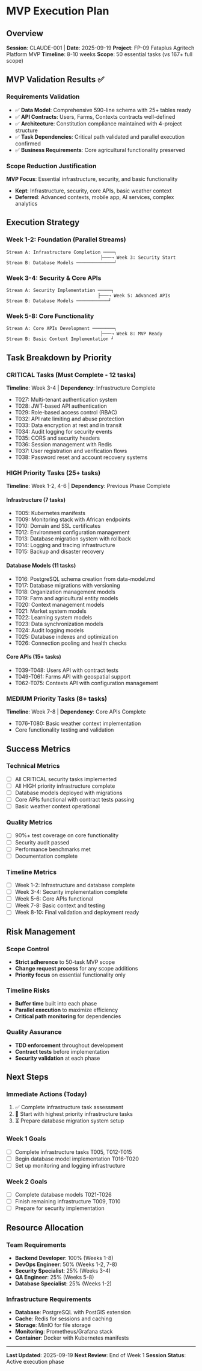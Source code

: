 # MVP Execution Plan

## Overview
**Session**: CLAUDE-001 | **Date**: 2025-09-19
**Project**: FP-09 Fataplus Agritech Platform MVP
**Timeline**: 8-10 weeks
**Scope**: 50 essential tasks (vs 167+ full scope)

## MVP Validation Results ✅

### Requirements Validation
- ✅ **Data Model**: Comprehensive 590-line schema with 25+ tables ready
- ✅ **API Contracts**: Users, Farms, Contexts contracts well-defined
- ✅ **Architecture**: Constitution compliance maintained with 4-project structure
- ✅ **Task Dependencies**: Critical path validated and parallel execution confirmed
- ✅ **Business Requirements**: Core agricultural functionality preserved

### Scope Reduction Justification
**MVP Focus**: Essential infrastructure, security, and basic functionality
- **Kept**: Infrastructure, security, core APIs, basic weather context
- **Deferred**: Advanced contexts, mobile app, AI services, complex analytics

## Execution Strategy

### Week 1-2: Foundation (Parallel Streams)
```
Stream A: Infrastructure Completion ────┐
                                   ├───→ Week 3: Security Start
Stream B: Database Models ──────────────┘
```

### Week 3-4: Security & Core APIs
```
Stream A: Security Implementation ─────┐
                                  ├───→ Week 5: Advanced APIs
Stream B: Database Models ────────────┘
```

### Week 5-8: Core Functionality
```
Stream A: Core APIs Development ────────┐
                                   ├───→ Week 8: MVP Ready
Stream B: Basic Context Implementation ┘
```

## Task Breakdown by Priority

### CRITICAL Tasks (Must Complete - 12 tasks)
**Timeline**: Week 3-4 | **Dependency**: Infrastructure Complete
- T027: Multi-tenant authentication system
- T028: JWT-based API authentication
- T029: Role-based access control (RBAC)
- T032: API rate limiting and abuse protection
- T033: Data encryption at rest and in transit
- T034: Audit logging for security events
- T035: CORS and security headers
- T036: Session management with Redis
- T037: User registration and verification flows
- T038: Password reset and account recovery systems

### HIGH Priority Tasks (25+ tasks)
**Timeline**: Week 1-2, 4-6 | **Dependency**: Previous Phase Complete

#### Infrastructure (7 tasks)
- T005: Kubernetes manifests
- T009: Monitoring stack with African endpoints
- T010: Domain and SSL certificates
- T012: Environment configuration management
- T013: Database migration system with rollback
- T014: Logging and tracing infrastructure
- T015: Backup and disaster recovery

#### Database Models (11 tasks)
- T016: PostgreSQL schema creation from data-model.md
- T017: Database migrations with versioning
- T018: Organization management models
- T019: Farm and agricultural entity models
- T020: Context management models
- T021: Market system models
- T022: Learning system models
- T023: Data synchronization models
- T024: Audit logging models
- T025: Database indexes and optimization
- T026: Connection pooling and health checks

#### Core APIs (15+ tasks)
- T039-T048: Users API with contract tests
- T049-T061: Farms API with geospatial support
- T062-T075: Contexts API with configuration management

### MEDIUM Priority Tasks (8+ tasks)
**Timeline**: Week 7-8 | **Dependency**: Core APIs Complete
- T076-T080: Basic weather context implementation
- Core functionality testing and validation

## Success Metrics

### Technical Metrics
- [ ] All CRITICAL security tasks implemented
- [ ] All HIGH priority infrastructure complete
- [ ] Database models deployed with migrations
- [ ] Core APIs functional with contract tests passing
- [ ] Basic weather context operational

### Quality Metrics
- [ ] 90%+ test coverage on core functionality
- [ ] Security audit passed
- [ ] Performance benchmarks met
- [ ] Documentation complete

### Timeline Metrics
- [ ] Week 1-2: Infrastructure and database complete
- [ ] Week 3-4: Security implementation complete
- [ ] Week 5-6: Core APIs functional
- [ ] Week 7-8: Basic context and testing
- [ ] Week 8-10: Final validation and deployment ready

## Risk Management

### Scope Control
- **Strict adherence** to 50-task MVP scope
- **Change request process** for any scope additions
- **Priority focus** on essential functionality only

### Timeline Risks
- **Buffer time** built into each phase
- **Parallel execution** to maximize efficiency
- **Critical path monitoring** for dependencies

### Quality Assurance
- **TDD enforcement** throughout development
- **Contract tests** before implementation
- **Security validation** at each phase

## Next Steps

### Immediate Actions (Today)
1. ✅ Complete infrastructure task assessment
2. 🔄 Start with highest priority infrastructure tasks
3. ⏳ Prepare database migration system setup

### Week 1 Goals
- [ ] Complete infrastructure tasks T005, T012-T015
- [ ] Begin database model implementation T016-T020
- [ ] Set up monitoring and logging infrastructure

### Week 2 Goals
- [ ] Complete database models T021-T026
- [ ] Finish remaining infrastructure T009, T010
- [ ] Prepare for security implementation

## Resource Allocation

### Team Requirements
- **Backend Developer**: 100% (Weeks 1-8)
- **DevOps Engineer**: 50% (Weeks 1-2, 7-8)
- **Security Specialist**: 25% (Weeks 3-4)
- **QA Engineer**: 25% (Weeks 5-8)
- **Database Specialist**: 25% (Weeks 1-2)

### Infrastructure Requirements
- **Database**: PostgreSQL with PostGIS extension
- **Cache**: Redis for sessions and caching
- **Storage**: MinIO for file storage
- **Monitoring**: Prometheus/Grafana stack
- **Container**: Docker with Kubernetes manifests

---

**Last Updated**: 2025-09-19
**Next Review**: End of Week 1
**Session Status**: Active execution phase